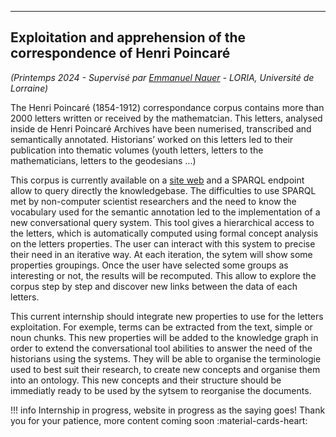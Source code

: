 ----

## Exploitation and apprehension of the correspondence of Henri Poincaré

*(Printemps 2024 - Supervisé par [Emmanuel Nauer](https://members.loria.fr/ENauer/) - LORIA, Université de Lorraine)*

The Henri Poincaré (1854-1912) correspondance corpus contains more than 2000 letters written or received by the mathematcian. This letters, analysed inside de Henri Poincaré Archives have been numerised, transcribed and semantically annotated. Historians’ worked on this letters led to their publication into thematic volumes (youth letters, letters to the mathematicians, letters to the geodesians ...)

This corpus is currently available on a [site web](https://henripoincare.fr/) and a SPARQL endpoint allow to query directly the knowledgebase. The difficulties to use SPARQL met by non-computer scientist researchers and the need to know the vocabulary used for the semantic annotation led to the implementation of a new conversational query system. This tool gives a hierarchical access to the letters, which is automatically computed using formal concept analysis on the letters properties. The user can interact with this system to precise their need in an iterative way. At each iteration, the sytem will show some properties groupings. Once the user have selected some groups as interesting or not, the results will be recomputed. This allow to explore the corpus step by step and discover new links between the data of each letters.

This current internship should integrate new properties to use for the letters exploitation. For exemple, terms can be extracted from the text, simple or noun chunks. This new properties will be added to the knowledge graph in order to extend the conversational tool abilities to answer the need of the historians using the systems. They will be able to organise the terminologie used to best suit their research, to create new concepts and organise them into an ontology. This new concepts and their structure should be immediatly ready to be used by the sytsem to reorganise the documents.

!!! info
    Internship in progress, website in progress as the saying goes! Thank you for your patience, more content coming soon :material-cards-heart: